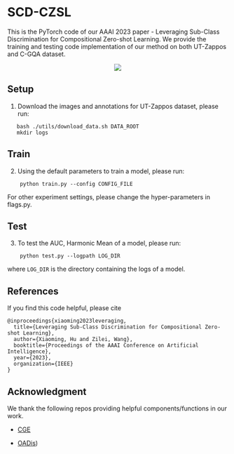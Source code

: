 # SCD-CZSL
This is the PyTorch code of our AAAI 2023 paper - Leveraging Sub-Class Discrimination for Compositional Zero-shot Learning.
We provide the training and testing code implementation of our method on both UT-Zappos and C-GQA dataset.
<p align="center">
  <img src="img.png" />
</p>

## Setup 

1. Download the images and annotations for UT-Zappos dataset, please run:
```
   bash ./utils/download_data.sh DATA_ROOT
   mkdir logs
```

## Train
2. Using the default parameters to train a model, please run:
```
    python train.py --config CONFIG_FILE
```
For other experiment settings, please change the hyper-parameters in flags.py.

## Test
3. To test the AUC, Harmonic Mean of a model, please run:
```
    python test.py --logpath LOG_DIR
```
where `LOG_DIR` is the directory containing the logs of a model.

## References
If you find this code helpful, please cite
```
@inproceedings{xiaoming2023leveraging,
  title={Leveraging Sub-Class Discrimination for Compositional Zero-shot Learning},
  author={Xiaoming, Hu and Zilei, Wang},
  booktitle={Proceedings of the AAAI Conference on Artificial Intelligence},
  year={2023},
  organization={IEEE}
}
```
## Acknowledgment
We thank the following repos providing helpful components/functions in our work.

- [CGE](https://github.com/ExplainableML/czsl)

- [OADis](https://github.com/nirat1606/OADis))
